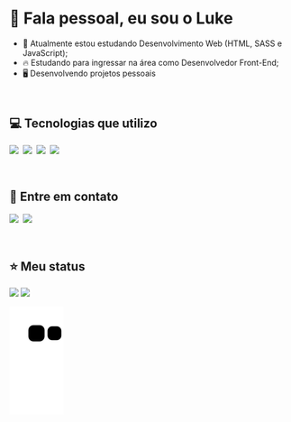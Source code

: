 # 🤙 Fala pessoal, eu sou o Luke

- 📖 Atualmente estou estudando Desenvolvimento Web (HTML, SASS e JavaScript);
- 🔥 Estudando para ingressar na área como Desenvolvedor Front-End;
- 🖥️ Desenvolvendo projetos pessoais

<br/>

## 💻 Tecnologias que utilizo

<a href="https://developer.mozilla.org/pt-BR/docs/Web/HTML" target="_blank"><img src="https://img.shields.io/badge/-HTML-000?style=for-the-badge&logo=HTML5"/></a>&nbsp;
<a href="https://developer.mozilla.org/pt-BR/docs/Web/CSS" target="_blank"><img src="https://img.shields.io/badge/-CSS-000?style=for-the-badge&logo=CSS3&logoColor=3492CB"/></a>&nbsp;
<a href="https://sass-lang.com" target="_blank"><img src="https://img.shields.io/badge/-SASS-000?style=for-the-badge&logo=SASS&logoColor=C26191"/></a>&nbsp;
<a href="https://developer.mozilla.org/pt-BR/docs/Web/JavaScript" target="_blank"><img src="https://img.shields.io/badge/-JavaScript-000?style=for-the-badge&logo=JavaScript"/></a>&nbsp;

<br/>

## 📱 Entre em contato

<a href="mailto:lukedev09@gmail.com" target="_blank"><img src="https://img.shields.io/badge/-EMAIL-000?style=for-the-badge&logo=GMAIL"/></a>&nbsp;
<a href="https://www.linkedin.com/in/lukeyusuke" target="_blank"><img src="https://img.shields.io/badge/-Linkedin-000?style=for-the-badge&logo=Linkedin&logoColor=0071AE"/></a>

<br/>
 
## ⭐ Meu status

<div display="flex">
<img width="420em" src="https://github-readme-stats.vercel.app/api?username=lukeyusuke&show_icons&theme=midnight-purple"/>
<img width="413em" src="https://github-readme-stats.vercel.app/api/top-langs/?username=lukeyusuke&layout=compact&theme=midnight-purple"/>
</div>

![Snake animation](https://github.com/lukeyusuke/lukeyusuke/blob/output/github-contribution-grid-snake.svg)

